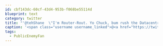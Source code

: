 ```yaml
---
id: cbf143dc-60cf-43d4-953b-f068be55114d
blueprint: text
category: twitter
title: "'@tehShane  \"I'm Router-Rout. Yo Chuck, bum rush the Datacentre, it's time to get busy\"  #PublicEnemyFan"
caption: '<span class="username username_linked">@<a href="https://twitter.com/tehShane" title="Shane Lawrence">tehShane</a></span>  "I''m Router-Rout. Yo Chuck, bum rush the Datacentre, it''s time to get busy"  <span class="hashtag hashtag_local">#<a href="http://tweettemp.darylchymko.ca/?tag=publicenemyfan">PublicEnemyFan</a>'
tags:
  - PublicEnemyFan
---
```

